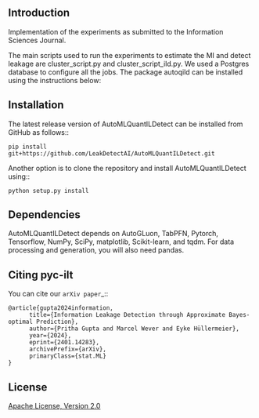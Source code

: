 
Introduction
------------
Implementation of the experiments as submitted to the Information Sciences Journal.

The main scripts used to run the experiments to estimate the MI and detect leakage are cluster_script.py and cluster_script_ild.py. We used a Postgres database to configure all the jobs. The package autoqild can be installed using the instructions below:

Installation
------------
The latest release version of AutoMLQuantILDetect can be installed from GitHub as follows::
	
	pip install git+https://github.com/LeakDetectAI/AutoMLQuantILDetect.git
 
Another option is to clone the repository and install AutoMLQuantILDetect using::

	python setup.py install


Dependencies
------------
AutoMLQuantILDetect depends on AutoGLuon, TabPFN, Pytorch, Tensorflow, NumPy, SciPy, matplotlib, Scikit-learn, and tqdm. For data processing and generation, you will also need pandas.


Citing pyc-ilt
----------------

You can cite our `arXiv paper`_::


	@article{gupta2024information,
	      title={Information Leakage Detection through Approximate Bayes-optimal Prediction}, 
	      author={Pritha Gupta and Marcel Wever and Eyke Hüllermeier},
	      year={2024},
	      eprint={2401.14283},
	      archivePrefix={arXiv},
	      primaryClass={stat.ML}
	}


License
--------
[Apache License, Version 2.0](https://github.com/LeakDetectAI/automl_qild_experiments/blob/master/LICENSE)
